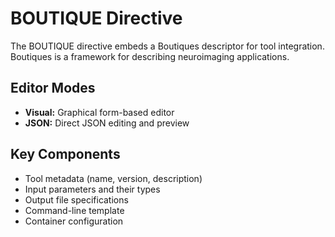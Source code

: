 # BOUTIQUE Directive

The BOUTIQUE directive embeds a Boutiques descriptor for tool integration. Boutiques is a framework for describing neuroimaging applications.

## Editor Modes

- **Visual:** Graphical form-based editor
- **JSON:** Direct JSON editing and preview

## Key Components

- Tool metadata (name, version, description)
- Input parameters and their types
- Output file specifications
- Command-line template
- Container configuration
